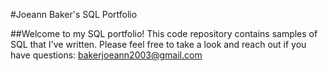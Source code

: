 #Joeann Baker's SQL Portfolio

##Welcome to my SQL portfolio!  This code repository contains samples of SQL that I've written.  Please feel free to take a look and reach out if you have questions: 
bakerjoeann2003@gmail.com
